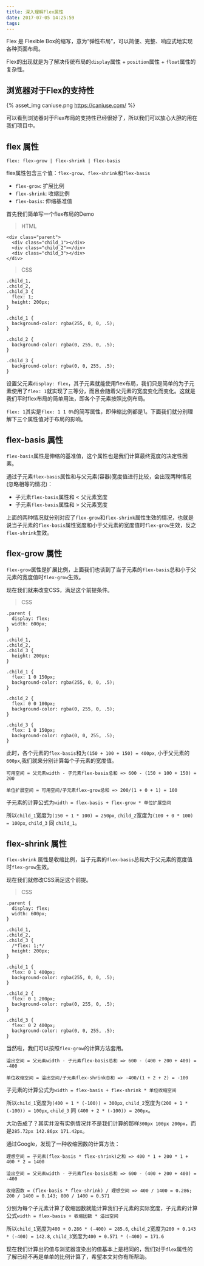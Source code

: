 ```yaml
---
title: 深入理解Flex属性
date: 2017-07-05 14:25:59
tags:
---
```


Flex 是 Flexible Box的缩写，意为“弹性布局”，可以简便、完整、响应式地实现各种页面布局。

Flex的出现就是为了解决传统布局的`display`属性 + `position`属性 + `float`属性的复杂性。

<!-- more -->

## 浏览器对于Flex的支持性

{% asset_img caniuse.png https://caniuse.com/ %}

可以看到浏览器对于Flex布局的支持性已经很好了，所以我们可以放心大胆的用在我们项目中。

## flex 属性

`flex: flex-grow | flex-shrink | flex-basis`

flex属性包含三个值：`flex-grow`、`flex-shrink`和`flex-basis`

+ `flex-grow`: 扩展比例
+ `flex-shrink`: 收缩比例
+ `flex-basis`: 伸缩基准值

首先我们简单写一个flex布局的Demo
> HTML

```
<div class="parent">
  <div class="child_1"></div>
  <div class="child_2"></div>
  <div class="child_3"></div>
</div>
```

> CSS

```
.child_1,
.child_2,
.child_3 {
  flex: 1;
  height: 200px;
}

.child_1 {
  background-color: rgba(255, 0, 0, .5);
}

.child_2 {
  background-color: rgba(0, 255, 0, .5);
}

.child_3 {
  background-color: rgba(0, 0, 255, .5);
}
```
设置父元素`display: flex`，其子元素就能使用flex布局，我们只是简单的为子元素使用了`flex: 1`就实现了三等分，而且会随着父元素的宽度变化而变化。这就是我们平时flex布局的简单用法，即各个子元素按照比例布局。

`flex: 1`其实是`flex: 1 1 0%`的简写属性，即伸缩比例都是1。下面我们就分别理解下三个属性值对于布局的影响。

## flex-basis 属性

`flex-basis`属性是伸缩的基准值，这个属性也是我们计算最终宽度的决定性因素。

通过子元素`flex-basis`属性和与父元素(容器)宽度值进行比较，会出现两种情况(忽略相等的情况)：
+ 子元素`flex-basis`属性和 < 父元素宽度
+ 子元素`flex-basis`属性和 > 父元素宽度

上面的两种情况就分别对应了`flex-grow`和`flex-shrink`属性生效的情况，也就是说当子元素的`flex-basis`属性宽度和小于父元素的宽度值时`flex-grow`生效，反之`flex-shrink`生效。

## flex-grow 属性

`flex-grow`属性是扩展比例，上面我们也谈到了当子元素的`flex-basis`总和小于父元素的宽度值时`flex-grow`生效。

现在我们就来改变CSS，满足这个前提条件。

> CSS

```
.parent {
  display: flex;
  width: 600px;
}

.child_1,
.child_2,
.child_3 {
  height: 200px;
}

.child_1 {
  flex: 1 0 150px;
  background-color: rgba(255, 0, 0, .5);
}

.child_2 {
  flex: 0 0 100px;
  background-color: rgba(0, 255, 0, .5);
}

.child_3 {
  flex: 1 0 150px;
  background-color: rgba(0, 0, 255, .5);
}
```
此时，各个元素的`flex-basis`和为`(150 + 100 + 150) = 400px`, 小于父元素的`600px`,我们就来分别计算每个子元素的宽度值。
```
可用空间 = 父元素width - 子元素flex-basis总和 => 600 - (150 + 100 + 150) = 200

单位扩展空间 = 可用空间/子元素flex-grow总和 => 200/(1 + 0 + 1) = 100
```
子元素的计算公式为`width = flex-basis + flex-grow * 单位扩展空间`

所以`child_1`宽度为`(150 + 1 * 100) = 250px`, `child_2`宽度为`(100 + 0 * 100) = 100px`, `child_3` 同 `child_1`。

## flex-shrink 属性

`flex-shrink` 属性是收缩比例，当子元素的`flex-basis`总和大于父元素的宽度值时`flex-grow`生效。

现在我们就修改CSS满足这个前提。

> CSS

```
.parent {
  display: flex;
  width: 600px;
}

.child_1,
.child_2,
.child_3 {
  /*flex: 1;*/
  height: 200px;
}

.child_1 {
  flex: 0 1 400px;
  background-color: rgba(255, 0, 0, .5);
}

.child_2 {
  flex: 0 1 200px;
  background-color: rgba(0, 255, 0, .5);
}

.child_3 {
  flex: 0 2 400px;
  background-color: rgba(0, 0, 255, .5);
}
```

当然啦，我们可以按照`flex-grow`的计算方法套用。

```
溢出空间 = 父元素width - 子元素flex-basis总和 => 600 - (400 + 200 + 400) = -400

单位收缩空间 = 溢出空间/子元素flex-shrink总和 => -400/(1 + 2 + 2) = -100
```
子元素的计算公式为`width = flex-basis + flex-shrink * 单位收缩空间`

所以`child_1`宽度为`(400 + 1 * (-100)) = 300px`, `child_2`宽度为`(200 + 1 * (-100)) = 100px`, `child_3` 同 `(400 + 2 * (-100)) = 200px`。

大功告成了？其实并没有实例情况并不是我们计算的那样`300px 100px 200px`，而是`285.72px 142.86px 171.42px`。

通过Google，发现了一种收缩因数的计算方法：
```
理想空间 = 子元素(flex-basis * flex-shrink)之和 => 400 * 1 + 200 * 1 + 400 * 2 = 1400

溢出空间 = 父元素width - 子元素flex-basis总和 => 600 - (400 + 200 + 400) = -400

收缩因数 = (flex-basis * flex-shrink) / 理想空间 => 400 / 1400 = 0.286; 200 / 1400 = 0.143; 800 / 1400 = 0.571
```
分别为每个子元素计算了收缩因数就能计算我们子元素的实际宽度，子元素的计算公式`width = flex-basis + 收缩因数 * 溢出空间`

所以`child_1`宽度为`400 + 0.286 * (-400) = 285.6`, `child_2`宽度为`200 + 0.143 * (-400) = 142.8`, `child_3`宽度为`400 + 0.571 * (-400) = 171.6`

现在我们计算出的值与浏览器渲染出的值基本上是相同的，我们对于`flex`属性的了解已经不再是单单的比例计算了，希望本文对你有所帮助。
